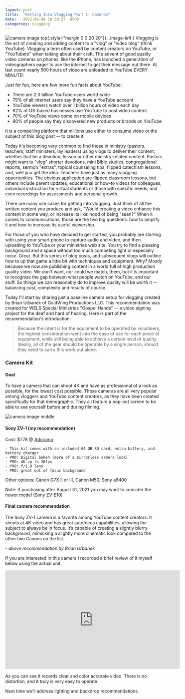 ```yaml
---
layout: post
title:  "Getting Into Vlogging Part 1: Cameras"
date:   2022-08-08 18:30:27 -0500
categories: vlogging
---
```


![camera image top](https://wels.net/wp-content/uploads/2021/08/sony-zv-1-announces-a-tiny-vlogging-camera-based-on-the-rx10_dgbc.1920-300x169.jpg){:style="margin:0 0 20 20"}{: .image-left }
Vlogging is the act of creating and adding content to a "vlog" or "video blog" (think YouTube). Vlogging a term often used by content creators on YouTube, or "YouTubers" when talking about their craft. The advent of good quality video cameras on phones, like the iPhone, has launched a generation of videographers eager to use the internet to get their message out there. At last count nearly 500 hours of video are uploaded to YouTube EVERY MINUTE!

Just for fun, here are few more fun facts about YouTube:

- There are 2.3 billion YouTube users world-wide
- 79% of all internet users say they have a YouTube account
- YouTube viewers watch over 1 billion hours of video each day
- 62% of US-based businesses use YouTube to post video content
- 70% of YouTube views come on mobile devices
- 90% of people say they discovered new products or brands on YouTube
	
It is a compelling platform that millions use either to consume video or the subject of this blog post -- to create it.

Today it's becoming very common to find those in ministry (pastors, teachers, staff ministers, lay leaders) using vlogs to deliver their content, whether that be a devotion, lesson or other ministry-related content. Pastors might want to "vlog" shorter devotions, mini Bible studies, congregational reports, sermon "extras", topical counseling tips, flipped catechism lessons, and, well you get the idea. Teachers have just as many vlogging opportunities. The obvious application are flipped classroom lessons, but others include parent updates, educational or how-to videos for colleagues, individual instruction for virtual students or those with specific needs, and even recordings for assessments and personal growth.

There are many use cases for getting into vlogging. Just think of all the written content you produce and ask, "Would creating a video enhance this content in some way, or increase its likelihood of being "seen?" When it comes to communications, those are the two big questions: how to amplify it and how to increase its useful viewership.

For those of you who have decided to get started, you probably are starting with using your smart phone to capture audio and video, and then uploading to YouTube or your ministries web site. You try to find a pleasing background and a space without too much competing light or especially noise. Great. But this series of blog posts, and subsequent vlogs will outline how to up that game a little bit with techniques and equipment. Why? Mostly because we now are publishing content in a world full of high production quality video. We don't want, nor could we match, them, but it is important to recognize the gap between what people watch on YouTube, and our stuff. So things we can reasonably do to improve quality will be worth it --  balancing cost, complexity and results of course.

Today I'll start by sharing just a baseline camera setup for vlogging created by Brian Urbanek of GoldWing Productions LLC. This recommendation was created for WELS Special Ministries "Gospel Hands" -- a video signing project for the deaf and hard of hearing. Here is part of the recommendation's introduction:
> Because the intent is for the equipment to be operated by volunteers, the highest consideration went into the ease of use for each piece of equipment, while still being able to achieve a certain level of quality. Ideally, all of the gear should be operable by a single person, should they need to carry this work out alone.
### Camera Kit
#### Goal
To have a camera that can shoot 4K and have as professional of a look as possible, for the lowest cost possible. These cameras are all very popular among vloggers and YouTube content creators, as they have been created specifically for that demographic. They all feature a pop-out screen to be able to see yourself before and during filming.

![camera image middle](https://wels.net/wp-content/uploads/2021/07/sony_dczv1_b_zv_1_digital_camera_1590489343_1565880-300x164.jpg)

#### Sony ZV-1 (my recommendation)
Cost: $778 @ [Adorama](https://www.adorama.com/isozv1e.html)

 	- This kit comes with an included 64 GB SD card, extra battery, and battery charger
 	- PRO: Digital bokeh (more of a mirrorless camera look)
 	- PRO: 4K up to 30fps
 	- PRO: f/1.8 lens
 	- PRO: great out of focus background
	
Other options: Canon G7X II or III, Canon M50, Sony a6400

Note: If purchasing after August 31, 2021 you may want to consider the newer model (Sony ZV-E10)
#### Final camera recommendation

The Sony ZV-1 camera is a favorite among YouTube content creators. It shoots at 4K video and has great autofocus capabilities, allowing the subject to always be in focus. It’s capable of creating a slightly blurry background, mimicking a slightly more cinematic look compared to the other two Canons on the list.

*- above recommendation by Brian Urbanek*

If you are interested in this camera I recorded a brief review of it myself below using the actual unit.

<iframe width="560" height="315" src="https://www.youtube.com/embed/iTnIYvN0kuk" title="YouTube video player" frameborder="0" allow="accelerometer; autoplay; clipboard-write; encrypted-media; gyroscope; picture-in-picture" allowfullscreen></iframe>

As you can see it records clear and color accurate video. There is no distortion, and it truly is very easy to operate.

Next time we'll address lighting and backdrop recommendations.